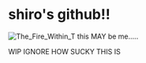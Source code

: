 # shiro's github!!
![The_Fire_Within_T](https://github.com/user-attachments/assets/9aaab591-c1b9-4834-a86c-b6b1e67a457c)
this MAY be me.....

WIP IGNORE HOW SUCKY THIS IS
